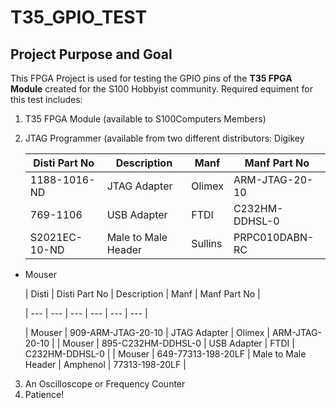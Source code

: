 # T35_GPIO_TEST
## Project Purpose and Goal
This FPGA Project is used for testing the GPIO pins of the **T35 FPGA Module** created for the S100 Hobbyist community.
Required equiment for this test includes:
1. T35 FPGA Module (available to S100Computers Members)
2. JTAG Programmer (available from two different distributors:
    Digikey 

    | Disti Part No | Description         | Manf    | Manf Part No   |
    |---------------|---------------------|---------|----------------|
    | 1188-1016-ND  | JTAG Adapter        | Olimex  | ARM-JTAG-20-10 |
    | 769-1106      | USB Adapter         | FTDI    | C232HM-DDHSL-0 |
    | S2021EC-10-ND | Male to Male Header | Sullins | PRPC010DABN-RC |

  - Mouser

    | Disti  | Disti Part No | Description | Manf | Manf Part No |
    
    | --- | --- | --- | --- | --- | --- |
    
    | Mouser | 909-ARM-JTAG-20-10 | JTAG Adapter | Olimex | ARM-JTAG-20-10 |
    | Mouser | 895-C232HM-DDHSL-0 | USB Adapter | FTDI | C232HM-DDHSL-0 |
    | Mouser | 649-77313-198-20LF | Male to Male Header | Amphenol | 77313-198-20LF |

3. An Oscilloscope or Frequency Counter
4. Patience!
